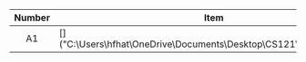 | Number | Item | Description |
|:----: | ------| -----------|
| A1 |  [] ("C:\Users\hfhat\OneDrive\Documents\Desktop\CS121\sortingActivity") | des |
